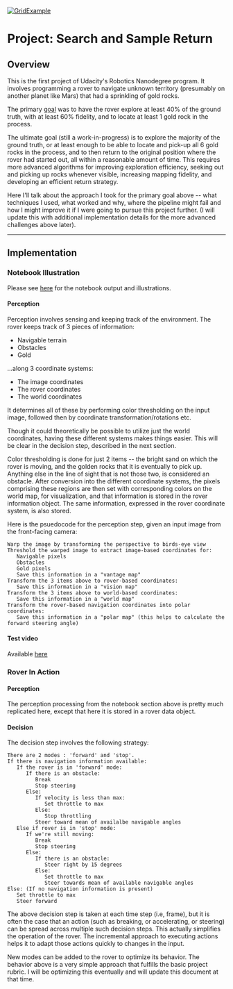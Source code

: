 [//]: # (Image References)

[RoverImage]: misc/rover_image.jpg
[GridExample]: https://github.com/safdark/ROBO-rover/blob/master/calibration_images/example_grid1.jpg
[GoldExample]: https://github.com/safdark/ROBO-rover/blob/master/calibration_images/example_rock1.jpg

[![GridExample][GridExample]](https://www.youtube.com/watch?v=m11V6zPe1YY "Click to autonomous rover video")

# Project: Search and Sample Return

## Overview

This is the first project of Udacity's Robotics Nanodegree program. It involves programming a rover to navigate unknown territory (presumably on another planet like Mars) that had a sprinkling of gold rocks.

The primary [goal](https://review.udacity.com/#!/rubrics/916/view) was to have the rover explore at least 40% of the ground truth, with at least 60% fidelity, and to locate at least 1 gold rock in the process.

The ultimate goal (still a work-in-progress) is to explore the majority of the ground truth, or at least enough to be able to locate and pick-up all 6 gold rocks in the process, and to then return to the original position where the rover had started out, all within a reasonable amount of time. This requires more advanced algorithms for improving exploration efficiency, seeking out and picking up rocks whenever visible, increasing mapping fidelity, and developing an efficient return strategy.

Here I'll talk about the approach I took for the primary goal above -- what techniques I used, what worked and why, where the pipeline might fail and how I might improve it if I were going to pursue this project further. (I will update this with additional implementation details for the more advanced challenges above later).

---
## Implementation

### Notebook Illustration

Please see [here](https://github.com/safdark/ROBO-rover/blob/master/code/Rover_Project_Test_Notebook.ipynb) for the notebook output and illustrations.

#### Perception
Perception involves sensing and keeping track of the environment. The rover keeps track of 3 pieces of information:
- Navigable terrain
- Obstacles
- Gold

...along 3 coordinate systems:
- The image coordinates
- The rover coordinates
- The world coordinates

It determines all of these by performing color thresholding on the input image, followed then by coordinate transformation/rotations etc.

Though it could theoretically be possible to utilize just the world coordinates, having these different systems makes things easier. This will be clear in the decision step, described in the next section.

Color thresholding is done for just 2 items -- the bright sand on which the rover is moving, and the golden rocks that it is eventually to pick up. Anything else in the line of sight that is not those two, is considered an obstacle. After conversion into the different coordinate systems, the pixels comprising these regions are then set with corresponding colors on the world map, for visualization, and that information is stored in the rover information object. The same information, expressed in the rover coordinate system, is also stored.

Here is the psuedocode for the perception step, given an input image from the front-facing camera:

```
Warp the image by transforming the perspective to birds-eye view
Threshold the warped image to extract image-based coordinates for:
   Navigable pixels
   Obstacles
   Gold pixels
   Save this information in a "vantage map"
Transform the 3 items above to rover-based coordinates:
   Save this information in a "vision map"
Transform the 3 items above to world-based coordinates:
   Save this information in a "world map"
Transform the rover-based navigation coordinates into polar coordinates:
   Save this information in a "polar map" (this helps to calculate the forward steering angle)
```

#### Test video
Available [here](https://github.com/safdark/ROBO-rover/blob/master/output/test_mapping.mp4)

### Rover In Action

#### Perception

The perception processing from the notebook section above is pretty much replicated here, except that here it is stored in a rover data object.

#### Decision

The decision step involves the following strategy:

```
There are 2 modes : 'forward' and 'stop'.
If there is navigation information available:
   If the rover is in 'forward' mode:
      If there is an obstacle:
         Break
         Stop steering
      Else:
         If velocity is less than max:
            Set throttle to max
         Else:
            Stop throttling
         Steer toward mean of availalbe navigable angles
   Else if rover is in 'stop' mode:
      If we're still moving:
         Break
         Stop steering
      Else:
         If there is an obstacle:
            Steer right by 15 degrees
         Else:
            Set throttle to max
            Steer towards mean of available navigable angles
Else: (If no navigation information is present)
   Set throttle to max
   Steer forward
```

The above decision step is taken at each time step (i.e, frame), but it is often the case that an action (such as breaking, or accelerating, or steering) can be spread across multiple such decision steps. This actually simplifies the operation of the rover. The incremental approach to executing actions helps it to adapt those actions quickly to changes in the input.

New modes can be added to the rover to optimize its behavior. The behavior above is a very simple approach that fulfills the basic project rubric. I will be optimizing this eventually and will update this document at that time.



